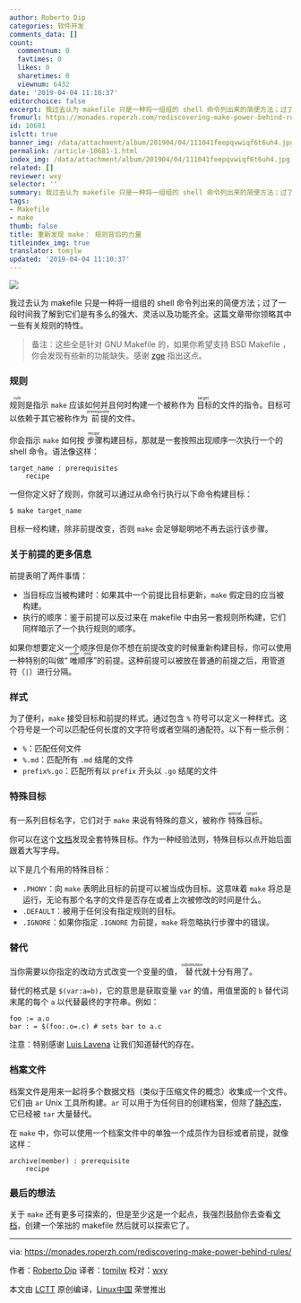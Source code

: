 ```yaml
---
author: Roberto Dip
categories: 软件开发
comments_data: []
count:
  commentnum: 0
  favtimes: 0
  likes: 0
  sharetimes: 0
  viewnum: 6432
date: '2019-04-04 11:10:37'
editorchoice: false
excerpt: 我过去认为 makefile 只是一种将一组组的 shell 命令列出来的简便方法；过了一段时间我了解到它们是有多么的强大、灵活以及功能齐全。这篇文章带你领略其中一些有关规则的特性。
fromurl: https://monades.roperzh.com/rediscovering-make-power-behind-rules/
id: 10681
islctt: true
banner_img: /data/attachment/album/201904/04/111041feepqvwiqf6t6uh4.jpg
permalink: /article-10681-1.html
index_img: /data/attachment/album/201904/04/111041feepqvwiqf6t6uh4.jpg.thumb.jpg
related: []
reviewer: wxy
selector: ''
summary: 我过去认为 makefile 只是一种将一组组的 shell 命令列出来的简便方法；过了一段时间我了解到它们是有多么的强大、灵活以及功能齐全。这篇文章带你领略其中一些有关规则的特性。
tags:
- Makefile
- make
thumb: false
title: 重新发现 make： 规则背后的力量
titleindex_img: true
translator: tomjlw
updated: '2019-04-04 11:10:37'
---
```


![](/data/attachment/album/201904/04/111041feepqvwiqf6t6uh4.jpg)


我过去认为 makefile 只是一种将一组组的 shell 命令列出来的简便方法；过了一段时间我了解到它们是有多么的强大、灵活以及功能齐全。这篇文章带你领略其中一些有关规则的特性。



> 
> 备注：这些全是针对 GNU Makefile 的，如果你希望支持 BSD Makefile ，你会发现有些新的功能缺失。感谢 [zge](https://lobste.rs/u/zge) 指出这点。
> 
> 
> 


### 规则


<ruby> 规则 <rt>  rule </rt></ruby>是指示 `make` 应该如何并且何时构建一个被称作为<ruby> 目标 <rt>  target </rt></ruby>的文件的指令。目标可以依赖于其它被称作为<ruby> 前提 <rt>  prerequisite </rt></ruby>的文件。


你会指示 `make` 如何按<ruby> 步骤 <rt>  recipe </rt></ruby>构建目标，那就是一套按照出现顺序一次执行一个的 shell 命令。语法像这样：



```
target_name : prerequisites
    recipe
```

一但你定义好了规则，你就可以通过从命令行执行以下命令构建目标：



```
$ make target_name
```

目标一经构建，除非前提改变，否则 `make` 会足够聪明地不再去运行该步骤。


### 关于前提的更多信息


前提表明了两件事情：


* 当目标应当被构建时：如果其中一个前提比目标更新，`make` 假定目的应当被构建。
* 执行的顺序：鉴于前提可以反过来在 makefile 中由另一套规则所构建，它们同样暗示了一个执行规则的顺序。


如果你想要定义一个顺序但是你不想在前提改变的时候重新构建目标，你可以使用一种特别的叫做“<ruby> 唯顺序 <rt>  order only </rt></ruby>”的前提。这种前提可以被放在普通的前提之后，用管道符（`|`）进行分隔。


### 样式


为了便利，`make` 接受目标和前提的样式。通过包含 `%` 符号可以定义一种样式。这个符号是一个可以匹配任何长度的文字符号或者空隔的通配符。以下有一些示例：


* `%`：匹配任何文件
* `%.md`：匹配所有 `.md` 结尾的文件
* `prefix%.go`：匹配所有以 `prefix` 开头以 `.go` 结尾的文件


### 特殊目标


有一系列目标名字，它们对于 `make` 来说有特殊的意义，被称作<ruby> 特殊目标 <rt>  special target </rt></ruby>。


你可以在这个[文档](https://www.gnu.org/software/make/manual/make.html#Special-Targets)发现全套特殊目标。作为一种经验法则，特殊目标以点开始后面跟着大写字母。


以下是几个有用的特殊目标：


* `.PHONY`：向 `make` 表明此目标的前提可以被当成伪目标。这意味着 `make` 将总是运行，无论有那个名字的文件是否存在或者上次被修改的时间是什么。
* `.DEFAULT`：被用于任何没有指定规则的目标。
* `.IGNORE`：如果你指定 `.IGNORE` 为前提，`make` 将忽略执行步骤中的错误。


### 替代


当你需要以你指定的改动方式改变一个变量的值，<ruby> 替代 <rt>  substitution </rt></ruby>就十分有用了。


替代的格式是 `$(var:a=b)`，它的意思是获取变量 `var` 的值，用值里面的 `b` 替代词末尾的每个 `a` 以代替最终的字符串。例如：



```
foo := a.o
bar : = $(foo:.o=.c) # sets bar to a.c
```

注意：特别感谢 [Luis Lavena](https://twitter.com/luislavena/) 让我们知道替代的存在。


### 档案文件


档案文件是用来一起将多个数据文档（类似于压缩文件的概念）收集成一个文件。它们由 `ar` Unix 工具所构建。`ar` 可以用于为任何目的创建档案，但除了[静态库](http://tldp.org/HOWTO/Program-Library-HOWTO/static-libraries.html)，它已经被 `tar` 大量替代。


在 `make` 中，你可以使用一个档案文件中的单独一个成员作为目标或者前提，就像这样：



```
archive(member) : prerequisite 
    recipe
```

### 最后的想法


关于 `make` 还有更多可探索的，但是至少这是一个起点，我强烈鼓励你去查看[文档](https://www.gnu.org/software/make/manual/make.html)，创建一个笨拙的 makefile 然后就可以探索它了。




---


via: <https://monades.roperzh.com/rediscovering-make-power-behind-rules/>


作者：[Roberto Dip](https://monades.roperzh.com) 译者：[tomjlw](https://github.com/tomjlw) 校对：[wxy](https://github.com/wxy)


本文由 [LCTT](https://github.com/LCTT/TranslateProject) 原创编译，[Linux中国](https://linux.cn/) 荣誉推出